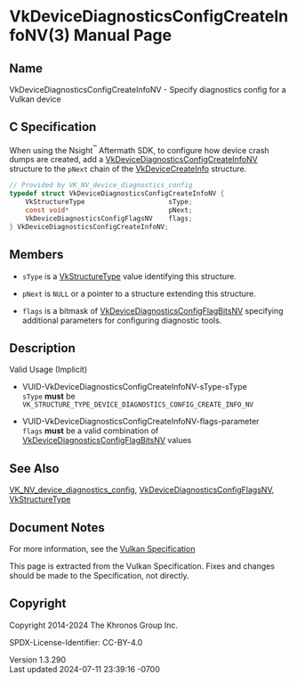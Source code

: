 # VkDeviceDiagnosticsConfigCreateInfoNV(3) Manual Page

## Name

VkDeviceDiagnosticsConfigCreateInfoNV - Specify diagnostics config for a
Vulkan device



## <a href="#_c_specification" class="anchor"></a>C Specification

When using the Nsight<sup>™</sup> Aftermath SDK, to configure how device
crash dumps are created, add a
[VkDeviceDiagnosticsConfigCreateInfoNV](https://registry.khronos.org/vulkan/specs/1.3-extensions/man/html/VkDeviceDiagnosticsConfigCreateInfoNV.html)
structure to the `pNext` chain of the
[VkDeviceCreateInfo](https://registry.khronos.org/vulkan/specs/1.3-extensions/man/html/VkDeviceCreateInfo.html) structure.

``` c
// Provided by VK_NV_device_diagnostics_config
typedef struct VkDeviceDiagnosticsConfigCreateInfoNV {
    VkStructureType                     sType;
    const void*                         pNext;
    VkDeviceDiagnosticsConfigFlagsNV    flags;
} VkDeviceDiagnosticsConfigCreateInfoNV;
```

## <a href="#_members" class="anchor"></a>Members

- `sType` is a [VkStructureType](https://registry.khronos.org/vulkan/specs/1.3-extensions/man/html/VkStructureType.html) value identifying
  this structure.

- `pNext` is `NULL` or a pointer to a structure extending this
  structure.

- `flags` is a bitmask of
  [VkDeviceDiagnosticsConfigFlagBitsNV](https://registry.khronos.org/vulkan/specs/1.3-extensions/man/html/VkDeviceDiagnosticsConfigFlagBitsNV.html)
  specifying additional parameters for configuring diagnostic tools.

## <a href="#_description" class="anchor"></a>Description

Valid Usage (Implicit)

- <a href="#VUID-VkDeviceDiagnosticsConfigCreateInfoNV-sType-sType"
  id="VUID-VkDeviceDiagnosticsConfigCreateInfoNV-sType-sType"></a>
  VUID-VkDeviceDiagnosticsConfigCreateInfoNV-sType-sType  
  `sType` **must** be
  `VK_STRUCTURE_TYPE_DEVICE_DIAGNOSTICS_CONFIG_CREATE_INFO_NV`

- <a href="#VUID-VkDeviceDiagnosticsConfigCreateInfoNV-flags-parameter"
  id="VUID-VkDeviceDiagnosticsConfigCreateInfoNV-flags-parameter"></a>
  VUID-VkDeviceDiagnosticsConfigCreateInfoNV-flags-parameter  
  `flags` **must** be a valid combination of
  [VkDeviceDiagnosticsConfigFlagBitsNV](https://registry.khronos.org/vulkan/specs/1.3-extensions/man/html/VkDeviceDiagnosticsConfigFlagBitsNV.html)
  values

## <a href="#_see_also" class="anchor"></a>See Also

[VK_NV_device_diagnostics_config](https://registry.khronos.org/vulkan/specs/1.3-extensions/man/html/VK_NV_device_diagnostics_config.html),
[VkDeviceDiagnosticsConfigFlagsNV](https://registry.khronos.org/vulkan/specs/1.3-extensions/man/html/VkDeviceDiagnosticsConfigFlagsNV.html),
[VkStructureType](https://registry.khronos.org/vulkan/specs/1.3-extensions/man/html/VkStructureType.html)

## <a href="#_document_notes" class="anchor"></a>Document Notes

For more information, see the <a
href="https://registry.khronos.org/vulkan/specs/1.3-extensions/html/vkspec.html#VkDeviceDiagnosticsConfigCreateInfoNV"
target="_blank" rel="noopener">Vulkan Specification</a>

This page is extracted from the Vulkan Specification. Fixes and changes
should be made to the Specification, not directly.

## <a href="#_copyright" class="anchor"></a>Copyright

Copyright 2014-2024 The Khronos Group Inc.

SPDX-License-Identifier: CC-BY-4.0

Version 1.3.290  
Last updated 2024-07-11 23:39:16 -0700

